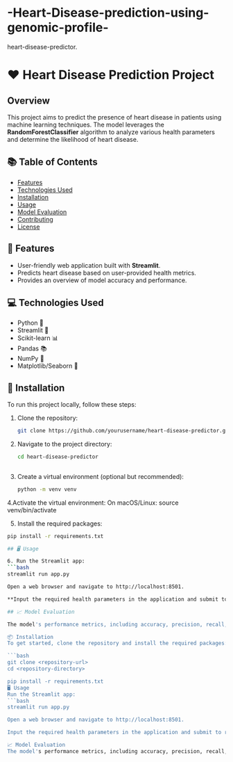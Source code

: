 # -Heart-Disease-prediction-using-genomic-profile-
heart-disease-predictor.

# ❤️ Heart Disease Prediction Project

## Overview

This project aims to predict the presence of heart disease in patients using machine learning techniques. The model leverages the **RandomForestClassifier** algorithm to analyze various health parameters and determine the likelihood of heart disease.

## 📚 Table of Contents

- [Features](#features)
- [Technologies Used](#technologies-used)
- [Installation](#installation)
- [Usage](#usage)
- [Model Evaluation](#model-evaluation)
- [Contributing](#contributing)
- [License](#license)

## 🌟 Features

- User-friendly web application built with **Streamlit**.
- Predicts heart disease based on user-provided health metrics.
- Provides an overview of model accuracy and performance.

## 💻 Technologies Used

- Python 🐍
- Streamlit 🌊
- Scikit-learn 📊
- Pandas 📚
- NumPy 🔢
- Matplotlib/Seaborn 🎨

## 🚀 Installation

To run this project locally, follow these steps:

1. Clone the repository:
   ```bash
   git clone https://github.com/yourusername/heart-disease-predictor.git

2. Navigate to the project directory:
   ```bash
   cd heart-disease-predictor
    
3. Create a virtual environment (optional but recommended):
   ```bash
   python -m venv venv

4.Activate the virtual environment:
On macOS/Linux:
source venv/bin/activate

5. Install the required packages:
```bash
pip install -r requirements.txt

## 🖥️ Usage

6. Run the Streamlit app:
```bash
streamlit run app.py

Open a web browser and navigate to http://localhost:8501.

**Input the required health parameters in the application and submit to receive a prediction. 🩺**

## 📈 Model Evaluation

The model's performance metrics, including accuracy, precision, recall, and F1 score, can be found in the model evaluation section. Detailed visualizations of feature importance and prediction outcomes are included.

📦 Installation
To get started, clone the repository and install the required packages:

```bash
git clone <repository-url>
cd <repository-directory>

pip install -r requirements.txt
🖥️ Usage
Run the Streamlit app:
```bash
streamlit run app.py

Open a web browser and navigate to http://localhost:8501.

Input the required health parameters in the application and submit to receive a prediction. 🩺

📈 Model Evaluation
The model's performance metrics, including accuracy, precision, recall, and F1 score, can be found in the model evaluation section. Detailed visualizations of feature importance and prediction outcomes are also included.
  
